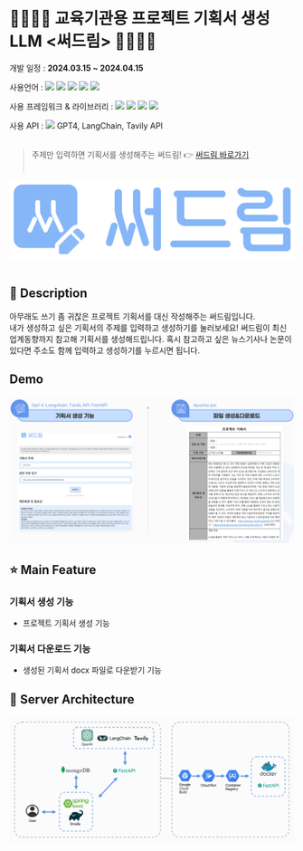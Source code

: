 # 👨‍👨‍👧‍👦 교육기관용 프로젝트 기획서 생성 LLM <써드림> 👨‍👨‍👧‍👦

개발 일정 : **2024.03.15 ~ 2024.04.15**

사용언어 : <img src="https://img.shields.io/badge/java-007396?style=flat-square&logo=java&logoColor=white"/> <img src="https://img.shields.io/badge/Python-3776AB?style=flat-square&logo=Python&logoColor=white"/> <img src="https://img.shields.io/badge/JavaScript-F7DF1E?style=flat-square&logo=javascript&logoColor=black"/> <img src="https://img.shields.io/badge/HTML5-E34F26?style=flat-square&logo=html5&logoColor=white"/> <img src="https://img.shields.io/badge/CSS3-1572B6?style=flat-square&logo=css3&logoColor=white"/>

사용 프레임워크 & 라이브러리 : <img src="https://img.shields.io/badge/SpringBoot-6DB33F?style=flat-square&logo=SpringBoot&logoColor=white"> <img src="https://img.shields.io/badge/Gradle-02303A?style=flat-square&logo=Gradle&logoColor=white"> <img src="https://img.shields.io/badge/Thymeleaf-005F0F?style=flat-square&logo=Thymeleaf&logoColor=white"> <img src="https://img.shields.io/badge/jQuery-0769AD?style=flat-square&logo=jQuery&logoColor=white"> 

사용 API : <img src="https://img.shields.io/badge/fastapi-009688?style=flat-square&logo=fastapi&logoColor=white">  GPT4, LangChain, Tavily API </br></br>

> 주제만 입력하면 기획서를 생성해주는 써드림! 👉 [써드림 바로가기](http://54.234.210.249:8087) </br></br>

![써드림 로고](./써드림_메인.png)</br></br>

## 📃 Description
아무래도 쓰기 좀 귀찮은 프로젝트 기획서를 대신 작성해주는 써드림입니다. </br>
내가 생성하고 싶은 기획서의 주제를 입력하고 생성하기를 눌러보세요! 써드림이 최신 업계동향까지 참고해 기획서를 생성해드립니다.
혹시 참고하고 싶은 뉴스기사나 논문이 있다면 주소도 함께 입력하고 생성하기를 누르시면 됩니다.

## Demo
![써드림 예시](./써드림예시.png)

## ⭐ Main Feature
### 기획서 생성 기능
  - 프로젝트 기획서 생성 기능
### 기획서 다운로드 기능
  - 생성된 기획서 docx 파일로 다운받기 기능

## 🔨 Server Architecture
![아키텍쳐 사진](./아키텍처.png)


